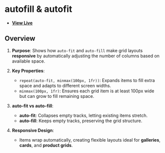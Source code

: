 # autofill & autofit

- [**View Live**](https://tahmid-sarker.github.io/Modern-HTML-CSS-Notes/11-CSS-Grid/05-Autofill-Autofit/)

## Overview

1. **Purpose**:
   Shows how `auto-fit` and `auto-fill` make grid layouts **responsive** by automatically adjusting the number of columns based on available space.

2. **Key Properties**:

   * `repeat(auto-fit, minmax(100px, 1fr))`: Expands items to fill extra space and adapts to different screen widths.
   * `minmax(100px, 1fr)`: Ensures each grid item is at least 100px wide but can grow to fill remaining space.

3. **auto-fit vs auto-fill**:

   * **auto-fit**: Collapses empty tracks, letting existing items stretch.
   * **auto-fill**: Keeps empty tracks, preserving the grid structure.

4. **Responsive Design**:
   
   * Items wrap automatically, creating flexible layouts ideal for **galleries**, **cards**, and **product grids**.